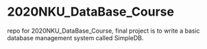 # 2020NKU_DataBase_Course
repo for 2020NKU_DataBase_Course, final project is to write a basic database management system called SimpleDB.
